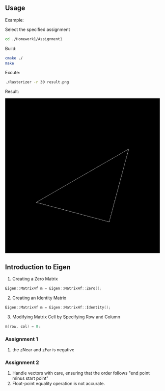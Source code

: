 ## Usage

Example:

Select the specified assignment
```sh
cd ./Homework1/Assignment1
```

Build:
```sh
cmake ./
make
```
Excute:
```sh
./Rasterizer -r 30 result.png
```
Result:

![](assets/example.png)

## Introduction to Eigen

1. Creating a Zero Matrix
```c++
Eigen::Matrix4f m = Eigen::Matrix4f::Zero();
```

2. Creating an Identity Matrix
```c++
Eigen::Matrix4f m = Eigen::Matrix4f::Identity();
```

3. Modifying Matrix Cell by Specifying Row and Column
```c++
m(row, col) = 0;
```

### Assignment 1

1. the zNear and zFar is negative

### Assignment 2

1. Handle vectors with care, ensuring that the order follows "end point minus start point"
2. Float-point equality operation is not accurate.
